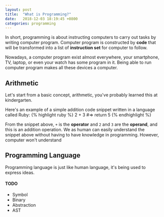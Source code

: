 ```yaml
---
layout: post
title:  "What is Programming?"
date:   2018-12-03 18:19:45 +0800
categories: programming
---
```


In short, programming is about instructing computers to carry out tasks by writing computer program. Computer program is constructed by **code** that will be transformed into a list of **instruction set** for computer to follow.

Nowadays, a computer program exist almost everywhere, your smartphone, TV, laptop, or even your watch has some program in it. Being able to run computer program makes all these devices a computer.

## Arithmetic
Let's start from a basic concept, arithmetic, you've probably learned this at kindergarten. 

Here's an example of a simple addition code snippet written in a language called Ruby:
{% highlight ruby %}
2 + 3 #=> return 5
{% endhighlight %}

From the snippet above, `+` is the **operator** and `2` and `3` are the **operand**, and this is an addition operation. We as human can easily understand the snippet above without having to have knowledge in programming. However, computer won't understand 

## Programming Language
Programming language is just like human language, it's being used to express ideas. 


#### TODO
* Symbol
* Binary
* Abstraction
* AST